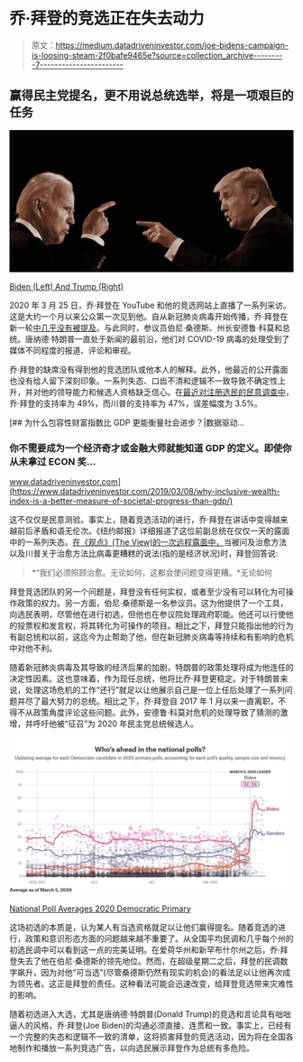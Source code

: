 # 乔·拜登的竞选正在失去动力

> 原文：<https://medium.datadriveninvestor.com/joe-bidens-campaign-is-loosing-steam-2f0bafe9465e?source=collection_archive---------7----------------------->

## 赢得民主党提名，更不用说总统选举，将是一项艰巨的任务

![](img/e2f8e86b810fb76dc8ac22f560b6babd.png)

[Biden (Left) And Trump (Right)](https://www.bloomberg.com/features/2019-trump-or-biden-quotes-quiz/)

2020 年 3 月 25 日，乔·拜登在 YouTube 和他的竞选网站上直播了一系列采访。这是大约一个月以来公众第一次见到他。自从新冠肺炎病毒开始传播，乔·拜登在新一轮[中几乎没有被提及](https://www.nationalreview.com/2020/03/could-a-draft-cuomo-movement-be-in-the-democrats-future/)。与此同时，参议员伯尼·桑德斯、州长安德鲁·科莫和总统。唐纳德·特朗普一直处于新闻的最前沿，他们对 COVID-19 病毒的处理受到了媒体不同程度的报道、评论和审视。

乔·拜登的缺席没有得到他的竞选团队或他本人的解释。此外，他最近的公开露面也没有给人留下深刻印象。一系列失态、口齿不清和逻辑不一致导致不确定性上升，并对他的领导能力和候选人资格缺乏信心。在[最近对注册选民的民意调查中](https://www.theguardian.com/us-news/2020/mar/29/donald-trump-joe-biden-presidential-election-poll-results)，乔·拜登的支持率为 49%，而川普的支持率为 47%，误差幅度为 3.5%。

[](https://www.datadriveninvestor.com/2019/03/08/why-inclusive-wealth-index-is-a-better-measure-of-societal-progress-than-gdp/) [## 为什么包容性财富指数比 GDP 更能衡量社会进步？|数据驱动…

### 你不需要成为一个经济奇才或金融大师就能知道 GDP 的定义。即使你从未拿过 ECON 奖…

www.datadriveninvestor.com](https://www.datadriveninvestor.com/2019/03/08/why-inclusive-wealth-index-is-a-better-measure-of-societal-progress-than-gdp/) 

这不仅仅是民意测验。事实上，随着竞选活动的进行，乔·拜登在讲话中变得越来越前后矛盾和语无伦次。《纽约邮报》详细报道了这位前副总统在仅仅一天的露面中的一系列失态。[在《观点》(The View)的一次远程露面中，](https://www.bostonherald.com/2020/03/26/joe-biden-has-a-lot-to-say-only-no-one-knows-what-he-means/)当被问及治愈方法以及川普关于治愈方法比病毒更糟糕的说法(指的是经济状况)时，拜登回答说:

> *“我们必须照顾治愈。无论如何，这都会使问题变得更糟。*无论如何

拜登竞选团队的另一个问题是，拜登没有任何实权，或者至少没有可以转化为可操作政策的权力。另一方面，伯尼·桑德斯是一名参议员。这为他提供了一个工具，向选民表明，尽管他在进行初选，但他也在参议院处理政府职能。他还可以行使他的投票权和发言权，将其转化为可操作的项目。相比之下，拜登只能指出他的行为有副总统和以前，这迄今为止帮助了他，但在新冠肺炎病毒等持续和有影响的危机中对他不利。

随着新冠肺炎病毒及其导致的经济后果的加剧，特朗普的政策处理将成为他连任的决定性因素。这也意味着，作为现任总统，他将比乔·拜登更稳定。对于特朗普来说，处理这场危机的工作“还行”就足以让他展示自己是一位上任后处理了一系列问题并尽了最大努力的总统。相比之下，乔·拜登自 2017 年 1 月以来一直离职，不得不从政策角度评论这些问题。此外，安德鲁·科莫对危机的处理导致了猜测的激增，并呼吁他被“征召”为 2020 年民主党总统候选人。

![](img/ceb7e3ec622c87149918d13b90ecddd5.png)

[National Poll Averages 2020 Democratic Primary](https://projects.fivethirtyeight.com/polls/president-primary-d/national/)

这场初选的本质是，认为某人有当选资格就足以让他们赢得提名。随着竞选的进行，政策和意识形态方面的问题越来越不重要了。从全国平均民调和几乎每个州的初选民调中可以看到这一点的完美证明。在爱荷华州和新罕布什尔州之后，乔·拜登失去了他在伯尼·桑德斯的领先地位。然而，在超级星期二之后，拜登的民调数字飙升，因为对他“可当选”(尽管桑德斯仍然有现实的机会)的看法足以让他再次成为领先者。这正是拜登的责任。这种看法可能会迅速改变，给拜登竞选带来灾难性的影响。

随着初选进入大选，尤其是唐纳德·特朗普(Donald Trump)的竞选和言论具有咄咄逼人的风格，乔·拜登(Joe Biden)的沟通必须直接、连贯和一致。事实上，已经有一个完整的失态和逻辑不一致的清单，这将损害拜登的竞选活动，因为将在全国各地制作和播放一系列竞选广告，以向选民展示拜登作为总统有多危险。